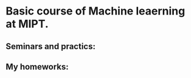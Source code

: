 <h1>Basic course of Machine leaerning at MIPT.</h1>

<h2>Seminars and practics:</h2>

<h2>My homeworks:</h2>
